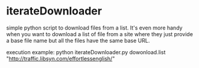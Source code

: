 # iterateDownloader
 simple python script to download files from a list. It's even more handy when you want to download a list of file from a site where they just provide a base file name but all the files have the same base URL.

execution example:
python iterateDownloader.py dowonload.list "http://traffic.libsyn.com/effortlessenglish/"
